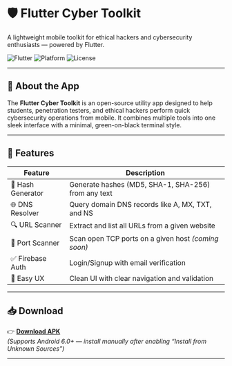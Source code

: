 # 🛡️ Flutter Cyber Toolkit

A lightweight mobile toolkit for ethical hackers and cybersecurity enthusiasts — powered by Flutter.

![Flutter](https://img.shields.io/badge/Flutter-3.10-blue)
![Platform](https://img.shields.io/badge/Platform-Android%20%7C%20iOS-green)
![License](https://img.shields.io/badge/License-MIT-blue)


---

## 📱 About the App

The **Flutter Cyber Toolkit** is an open-source utility app designed to help students, penetration testers, and ethical hackers perform quick cybersecurity operations from mobile. It combines multiple tools into one sleek interface with a minimal, green-on-black terminal style.

---

## 🚀 Features

| Feature            | Description                                              |
|--------------------|----------------------------------------------------------|
| 🔐 Hash Generator  | Generate hashes (MD5, SHA-1, SHA-256) from any text      |
| 🌐 DNS Resolver    | Query domain DNS records like A, MX, TXT, and NS         |
| 🔍 URL Scanner     | Extract and list all URLs from a given website           |
| 📶 Port Scanner    | Scan open TCP ports on a given host *(coming soon)*      |
| ✅ Firebase Auth   | Login/Signup with email verification                     |
| 🧠 Easy UX         | Clean UI with clear navigation and validation            |

---

## 📥 Download

👉 **[Download APK](https://github.com/KishoreSK28/cybertoolkit/releases/download/cybersecurity/app-release.apk)**  
*(Supports Android 6.0+ — install manually after enabling “Install from Unknown Sources”)*

---
